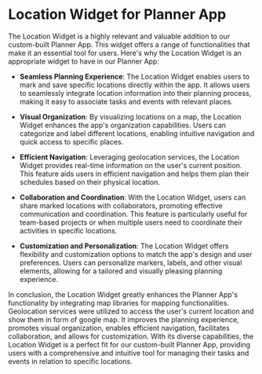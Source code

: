 # Location Widget for Planner App
The Location Widget is a highly relevant and valuable addition to our custom-built Planner App. This widget offers a range of functionalities that make it an essential tool for users. Here's why the Location Widget is an appropriate widget to have in our Planner App:

* **Seamless Planning Experience**:
The Location Widget enables users to mark and save specific locations directly within the app. It allows users to seamlessly integrate location information into their planning process, making it easy to associate tasks and events with relevant places.

* **Visual Organization**:
By visualizing locations on a map, the Location Widget enhances the app's organization capabilities. Users can categorize and label different locations, enabling intuitive navigation and quick access to specific places.

* **Efficient Navigation**:
Leveraging geolocation services, the Location Widget provides real-time information on the user's current position. This feature aids users in efficient navigation and helps them plan their schedules based on their physical location.

* **Collaboration and Coordination**:
With the Location Widget, users can share marked locations with collaborators, promoting effective communication and coordination. This feature is particularly useful for team-based projects or when multiple users need to coordinate their activities in specific locations.

* **Customization and Personalization**:
The Location Widget offers flexibility and customization options to match the app's design and user preferences. Users can personalize markers, labels, and other visual elements, allowing for a tailored and visually pleasing planning experience.

In conclusion, the Location Widget greatly enhances the Planner App's functionality by integrating map libraries for mapping functionalities. Geolocation services were utilized to access the user's current location and show them in form of google map. It improves the planning experience, promotes visual organization, enables efficient navigation, facilitates collaboration, and allows for customization. With its diverse capabilities, the Location Widget is a perfect fit for our custom-built Planner App, providing users with a comprehensive and intuitive tool for managing their tasks and events in relation to specific locations.
